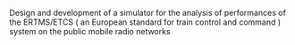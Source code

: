 Design and development of a simulator for the analysis of performances of
the ERTMS/ETCS ( an European standard for train control and command ) system on the public mobile radio networks
